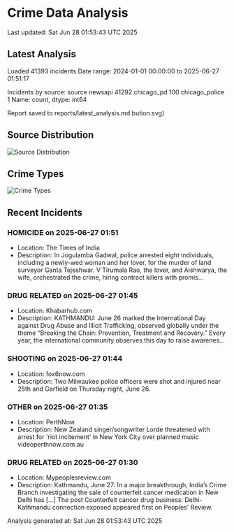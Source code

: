 # Crime Data Analysis
Last updated: Sat Jun 28 01:53:43 UTC 2025

## Latest Analysis

Loaded 41393 incidents
Date range: 2024-01-01 00:00:00 to 2025-06-27 01:51:17

Incidents by source:
source
newsapi           41292
chicago_pd          100
chicago_police        1
Name: count, dtype: int64

Report saved to reports/latest_analysis.md
bution.svg)

## Source Distribution
![Source Distribution](images/source_distribution.svg)

## Crime Types
![Crime Types](images/crime_types.svg)

## Recent Incidents

### HOMICIDE on 2025-06-27 01:51
- Location: The Times of India
- Description: In Jogulamba Gadwal, police arrested eight individuals, including a newly-wed woman and her lover, for the murder of land surveyor Ganta Tejeshwar. V Tirumala Rao, the lover, and Aishwarya, the wife, orchestrated the crime, hiring contract killers with promis…


### DRUG RELATED on 2025-06-27 01:45
- Location: Khabarhub.com
- Description: KATHMANDU: June 26 marked the International Day against Drug Abuse and Illicit Trafficking, observed globally under the theme “Breaking the Chain: Prevention, Treatment and Recovery.” Every year, the international community observes this day to raise awarenes…


### SHOOTING on 2025-06-27 01:44
- Location: fox6now.com
- Description: Two Milwaukee police officers were shot and injured near 25th and Garfield on Thursday night, June 26.


### OTHER on 2025-06-27 01:35
- Location: PerthNow
- Description: New Zealand singer/songwriter Lorde threatened with arrest for 'riot incitement' in New York City over planned music videoperthnow.com.au


### DRUG RELATED on 2025-06-27 01:30
- Location: Mypeoplesreview.com
- Description: Kathmandu, June 27: In a major breakthrough, India’s Crime Branch investigating the sale of counterfeit cancer medication in New Delhi has […]
The post Counterfeit cancer drug business: Delhi-Kathmandu connection exposed appeared first on Peoples' Review.

Analysis generated at: Sat Jun 28 01:53:43 UTC 2025
